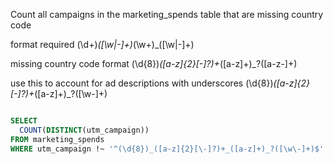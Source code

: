 Count all campaigns in the marketing_spends table that are missing country code

format required
(\d+)_([\w|-]+)_(\w+)_([\w|-]+)

missing country code format
(\d{8})_([a-z]{2}[\-]?)+_([a-z]+)_?([a-z\-]+)

use this to account for ad descriptions with underscores
(\d{8})_([a-z]{2}[\-]?)+_([a-z]+)_?([\w\-]+)

```sql

SELECT 
  COUNT(DISTINCT(utm_campaign))
FROM marketing_spends
WHERE utm_campaign !~ '^(\d{8})_([a-z]{2}[\-]?)+_([a-z]+)_?([\w\-]+)$'


```